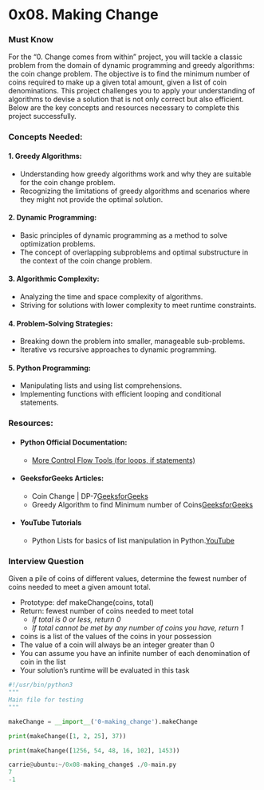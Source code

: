 # 0x08. Making Change

### Must Know
For the “0. Change comes from within” project, you will tackle a classic problem from the domain of dynamic programming and greedy algorithms: the coin change problem. The objective is to find the minimum number of coins required to make up a given total amount, given a list of coin denominations. This project challenges you to apply your understanding of algorithms to devise a solution that is not only correct but also efficient. Below are the key concepts and resources necessary to complete this project successfully.

### Concepts Needed:
#### 1. Greedy Algorithms:
- Understanding how greedy algorithms work and why they are suitable for the coin change problem.
- Recognizing the limitations of greedy algorithms and scenarios where they might not provide the optimal solution.

#### 2. Dynamic Programming:
- Basic principles of dynamic programming as a method to solve optimization problems.
- The concept of overlapping subproblems and optimal substructure in the context of the coin change problem.

#### 3. Algorithmic Complexity:
- Analyzing the time and space complexity of algorithms.
- Striving for solutions with lower complexity to meet runtime constraints.

#### 4. Problem-Solving Strategies:
- Breaking down the problem into smaller, manageable sub-problems.
- Iterative vs recursive approaches to dynamic programming.

#### 5. Python Programming:
- Manipulating lists and using list comprehensions.
- Implementing functions with efficient looping and conditional statements.

### Resources:
- #### Python Official Documentation:
    - [More Control Flow Tools (for loops, if statements)](https://docs.python.org/3/tutorial/controlflow.html)
- #### GeeksforGeeks Articles:
    - Coin Change | DP-7[GeeksforGeeks](https://www.geeksforgeeks.org/coin-change-dp-7/)
    - Greedy Algorithm to find Minimum number of Coins[GeeksforGeeks](https://www.geeksforgeeks.org/greedy-algorithm-to-find-minimum-number-of-coins/)
- #### YouTube Tutorials
    - Python Lists for basics of list manipulation in Python.[YouTube](https://www.youtube.com/watch?v=jgiZlGzXMBw)

### Interview Question
Given a pile of coins of different values, determine the fewest number of coins needed to meet a given amount total.

- Prototype: def makeChange(coins, total)
- Return: fewest number of coins needed to meet total
    - *If total is 0 or less, return 0*
    - *If total cannot be met by any number of coins you have, return 1*
- coins is a list of the values of the coins in your possession
- The value of a coin will always be an integer greater than 0
- You can assume you have an infinite number of each denomination of coin in the list
- Your solution’s runtime will be evaluated in this task

```python
#!/usr/bin/python3
"""
Main file for testing
"""

makeChange = __import__('0-making_change').makeChange

print(makeChange([1, 2, 25], 37))

print(makeChange([1256, 54, 48, 16, 102], 1453))

carrie@ubuntu:~/0x08-making_change$ ./0-main.py
7
-1
